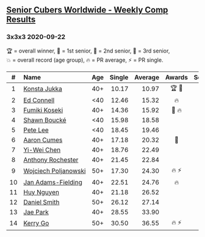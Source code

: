 <style>table {white-space: nowrap;}</style>

## [Senior Cubers Worldwide - Weekly Comp Results](/scw-comp/results/)
### 3x3x3 2020-09-22

<span style="white-space: nowrap;">🏆 = overall winner</span>, <span style="white-space: nowrap;">🥇 = 1st senior</span>, <span style="white-space: nowrap;">🥈 = 2nd senior</span>, <span style="white-space: nowrap;">🥉 = 3rd senior</span>, <span style="white-space: nowrap;">💥 = overall record (age group)</span>, <span style="white-space: nowrap;">🔥 = PR average</span>, <span style="white-space: nowrap;">⚡ = PR single</span>.

| # | Name | Age | Single | Average | Awards | Solve 1 | Solve 2 | Solve 3 | Solve 4 | Solve 5 | Video |
| :--: | :-- | :--: | --: | --: | :--: | --: | --: | --: | --: | --: | :-- |
| 1 | [Konsta Jukka](../../persons/konsta_jukka/333.md) | 40+ | 10.17 | 10.97 | 🏆 🥇 | 10.56 | 11.26 | 11.08 | 12.38 | 10.17 | [Desktop](https://www.facebook.com/events/349197636276246/permalink/351968515999158) / [Mobile](https://m.facebook.com/events/349197636276246?view=permalink&id=351968515999158) |
| 2 | [Ed Connell](../../persons/ed_connell/333.md) | <40 | 12.46 | 15.32 | 🔥 | 15.89 | 14.89 | 12.46 | 16.80 | 15.18 | [Desktop](https://www.facebook.com/events/349197636276246/permalink/352437015952308) / [Mobile](https://m.facebook.com/events/349197636276246?view=permalink&id=352437015952308) |
| 3 | [Fumiki Koseki](../../persons/fumiki_koseki/333.md) | 40+ | 14.36 | 15.92 | 🥈 🔥 | 15.84 | 14.36 | 20.30 | 15.42 | 16.49 | [Desktop](https://www.facebook.com/events/349197636276246/permalink/350478059481537) / [Mobile](https://m.facebook.com/events/349197636276246?view=permalink&id=350478059481537) |
| 4 | [Shawn Boucké](../../persons/shawn_boucke/333.md) | <40 | 15.98 | 18.58 |  | 17.62 | 15.98 | 26.18 | 16.90 | 21.23 | [Desktop](https://www.facebook.com/events/349197636276246/permalink/352945255901484) / [Mobile](https://m.facebook.com/events/349197636276246?view=permalink&id=352945255901484) |
| 5 | [Pete Lee](../../persons/pete_lee/333.md) | <40 | 18.45 | 19.46 |  | 18.45 | 18.75 | 21.03 | 23.75 | 18.61 | [Desktop](https://www.facebook.com/events/349197636276246/permalink/351936776002332) / [Mobile](https://m.facebook.com/events/349197636276246?view=permalink&id=351936776002332) |
| 6 | [Aaron Cumes](../../persons/aaron_cumes/333.md) | 40+ | 17.18 | 20.32 | 🥉 | 28.20 | 17.18 | 22.12 | 18.14 | 20.71 | [Desktop](https://www.facebook.com/events/349197636276246/permalink/349533289576014) / [Mobile](https://m.facebook.com/events/349197636276246?view=permalink&id=349533289576014) |
| 7 | [Yi-Wei Chen](../../persons/yi_wei_chen/333.md) | 40+ | 18.76 | 22.49 |  | 24.63 | 24.34 | 22.90 | 18.76 | 20.24 | [Desktop](https://www.facebook.com/events/349197636276246/permalink/351605786035431) / [Mobile](https://m.facebook.com/events/349197636276246?view=permalink&id=351605786035431) |
| 8 | [Anthony Rochester](../../persons/anthony_rochester/333.md) | 40+ | 21.45 | 22.84 |  | 21.97 | 21.51 | 25.04 | 25.83 | 21.45 | [Desktop](https://www.facebook.com/events/349197636276246/permalink/349361019593241) / [Mobile](https://m.facebook.com/events/349197636276246?view=permalink&id=349361019593241) |
| 9 | [Wojciech Poljanowski](../../persons/wojciech_poljanowski/333.md) | 50+ | 17.30 | 24.30 | 🔥 ⚡ | 24.50 | 30.78 | 17.30 | 26.12 | 22.28 | [Desktop](https://www.facebook.com/events/3404368289613252/permalink/3438416346208446) / [Mobile](https://m.facebook.com/events/3404368289613252?view=permalink&id=3438416346208446) |
| 10 | [Jan Adams-Fielding](../../persons/jan_adams_fielding/333.md) | 40+ | 22.51 | 24.76 | 🔥 | 23.57 | 23.26 | 27.44 | 33.65 | 22.51 | [Desktop](https://www.facebook.com/events/349197636276246/permalink/353453925850617) / [Mobile](https://m.facebook.com/events/349197636276246?view=permalink&id=353453925850617) |
| 11 | [Huy Nguyen](../../persons/huy_nguyen/333.md) | 40+ | 21.18 | 26.52 |  | 22.99 | 25.84 | 30.72 | 21.18 | DNF | [Desktop](https://www.facebook.com/events/349197636276246/permalink/352994599229883) / [Mobile](https://m.facebook.com/events/349197636276246?view=permalink&id=352994599229883) |
| 12 | [Daniel Smith](../../persons/daniel_smith/333.md) | 50+ | 26.12 | 27.14 |  | 27.76 | 27.27 | 26.12 | 26.39 | 31.64 | [Desktop](https://www.facebook.com/events/349197636276246/permalink/352926999236643) / [Mobile](https://m.facebook.com/events/349197636276246?view=permalink&id=352926999236643) |
| 13 | [Jae Park](../../persons/jae_park/333.md) | 40+ | 28.55 | 33.90 |  | 34.10 | 34.51 | 33.10 | 28.55 | 42.52 | [Desktop](https://www.facebook.com/events/349197636276246/permalink/350076659521677) / [Mobile](https://m.facebook.com/events/349197636276246?view=permalink&id=350076659521677) |
| 14 | [Kerry Go](../../persons/kerry_go/333.md) | 50+ | 30.50 | 36.55 | 🔥 ⚡ | 39.50 | 41.82 | 34.12 | 30.50 | 36.04 | [Desktop](https://www.facebook.com/events/349197636276246/permalink/352546029274740) / [Mobile](https://m.facebook.com/events/349197636276246?view=permalink&id=352546029274740) |

<!-- Global site tag (gtag.js) - Google Analytics -->
<script async src="https://www.googletagmanager.com/gtag/js?id=UA-86348435-3"></script>
<script>window.dataLayer = window.dataLayer || []; function gtag() {dataLayer.push(arguments);} gtag('js', new Date()); gtag('config', 'UA-86348435-3');</script>
